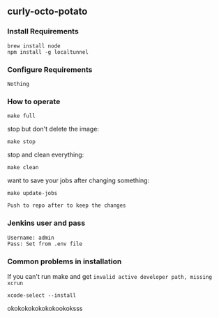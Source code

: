 ## curly-octo-potato
### Install Requirements
```
brew install node
npm install -g localtunnel
```
### Configure Requirements
```
Nothing
```
### How to operate
```
make full
```
stop but don't delete the image:
```
make stop
```
stop and clean everything: 
```
make clean
```
want to save your jobs after changing something:
```
make update-jobs
```
``` Push to repo after to keep the changes ```
### Jenkins user and pass
```
Username: admin
Pass: Set from .env file
```
### Common problems in installation
If you can't run make and get ```invalid active developer path, missing xcrun```
```
xcode-select --install
```
okokokokokokokookoksss
